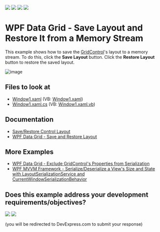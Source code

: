 <!-- default badges list -->
![](https://img.shields.io/endpoint?url=https://codecentral.devexpress.com/api/v1/VersionRange/128652656/24.2.1%2B)
[![](https://img.shields.io/badge/Open_in_DevExpress_Support_Center-FF7200?style=flat-square&logo=DevExpress&logoColor=white)](https://supportcenter.devexpress.com/ticket/details/E1655)
[![](https://img.shields.io/badge/📖_How_to_use_DevExpress_Examples-e9f6fc?style=flat-square)](https://docs.devexpress.com/GeneralInformation/403183)
[![](https://img.shields.io/badge/💬_Leave_Feedback-feecdd?style=flat-square)](#does-this-example-address-your-development-requirementsobjectives)
<!-- default badges end -->
# WPF Data Grid - Save Layout and Restore It from a Memory Stream

This example shows how to save the [GridControl](http://docs.devexpress.com/WPF/DevExpress.Xpf.Grid.GridControl)'s layout to a memory stream. To do this, click the **Save Layout** button. Click the **Restore Layout** button to restore the saved layout. 

![image](https://user-images.githubusercontent.com/65009440/172646044-0cde53c1-2c73-49c4-a676-993a969584c9.png)

<!-- default file list -->

## Files to look at

* [Window1.xaml](./CS/DXGrid_GridLayout/Window1.xaml) (VB: [Window1.xaml](./VB/DXGrid_GridLayout/Window1.xaml))
* [Window1.xaml.cs](./CS/DXGrid_GridLayout/Window1.xaml.cs) (VB: [Window1.xaml.vb](./VB/DXGrid_GridLayout/Window1.xaml.vb))

<!-- default file list end -->

## Documentation

* [Save/Restore Control Layout](http://docs.devexpress.com/WPF/7391/common-concepts/save-and-restore-layouts)
* [WPF Data Grid - Save and Restore Layout](http://docs.devexpress.com/WPF/6797/controls-and-libraries/data-grid/miscellaneous/save-and-restore-layout)

## More Examples

* [WPF Data Grid - Exclude GridControl's Properties from Serialization](https://github.com/DevExpress-Examples/how-to-prevent-certain-gridcontrols-properties-from-being-serialized-t158989)
* [WPF MVVM Framework - Serialize/Deserialize a View's Size and State with LayoutSerializationService and CurrentWindowSerializationBehavior](https://github.com/DevExpress-Examples/wpf-mvvm-behaviors-currentwindowserializationbehavior)
<!-- feedback -->
## Does this example address your development requirements/objectives?

[<img src="https://www.devexpress.com/support/examples/i/yes-button.svg"/>](https://www.devexpress.com/support/examples/survey.xml?utm_source=github&utm_campaign=wpf-data-grid-save-layout-and-restore-it-from-memory-stream&~~~was_helpful=yes) [<img src="https://www.devexpress.com/support/examples/i/no-button.svg"/>](https://www.devexpress.com/support/examples/survey.xml?utm_source=github&utm_campaign=wpf-data-grid-save-layout-and-restore-it-from-memory-stream&~~~was_helpful=no)

(you will be redirected to DevExpress.com to submit your response)
<!-- feedback end -->
